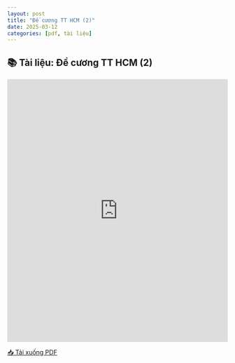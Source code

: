 ```yaml
---
layout: post
title: "Đề cương TT HCM (2)"
date: 2025-03-12
categories: [pdf, tài liệu]
---
```


## 📚 Tài liệu: Đề cương TT HCM (2)

<iframe 
    src="https://docs.google.com/viewerng/viewer?url=https://raw.githubusercontent.com/ntrThanh/blog/master/assets/files/%C4%90%E1%BB%81%20c%C6%B0%C6%A1ng%20TT%20HCM%20%282%29.pdf&embedded=true" 
    style="width: 100%; height: 600px;" 
    frameborder="0">
</iframe>

[📥 Tải xuống PDF](https://raw.githubusercontent.com/ntrThanh/blog/master/assets/files/%C4%90%E1%BB%81%20c%C6%B0%C6%A1ng%20TT%20HCM%20%282%29.pdf)

